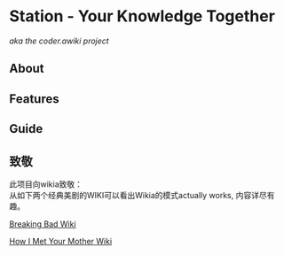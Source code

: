 # Station - Your Knowledge Together #
*aka the coder.awiki project*

About
-----


Features
--------

Guide
-----


致敬
----
此项目向wikia致敬：   
从如下两个经典美剧的WIKI可以看出Wikia的模式actually works, 内容详尽有趣。   
   
[Breaking Bad Wiki](http://breakingbad.wikia.com/wiki/Breaking_Bad_Wiki)   

[How I Met Your Mother Wiki](http://how-i-met-your-mother.wikia.com/wiki/How_I_Met_Your_Mother_Wiki)
